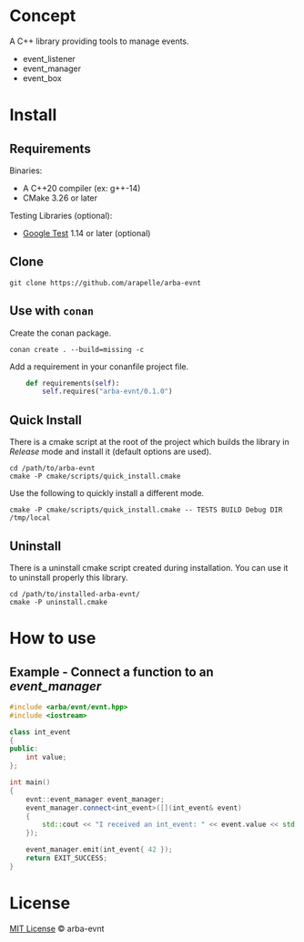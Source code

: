 # Concept

A C++ library providing tools to manage events.

- event_listener
- event_manager
- event_box

# Install

## Requirements

Binaries:
- A C++20 compiler (ex: g++-14)
- CMake 3.26 or later

Testing Libraries (optional):
- [Google Test](https://github.com/google/googletest) 1.14 or later  (optional)

## Clone

```
git clone https://github.com/arapelle/arba-evnt
```

## Use with `conan`

Create the conan package.
```
conan create . --build=missing -c
```
Add a requirement in your conanfile project file.
```python
    def requirements(self):
        self.requires("arba-evnt/0.1.0")
```

## Quick Install

There is a cmake script at the root of the project which builds the library in *Release* mode and install it (default options are used).

```
cd /path/to/arba-evnt
cmake -P cmake/scripts/quick_install.cmake
```

Use the following to quickly install a different mode.

```
cmake -P cmake/scripts/quick_install.cmake -- TESTS BUILD Debug DIR /tmp/local
```

## Uninstall

There is a uninstall cmake script created during installation. You can use it to uninstall properly this library.

```
cd /path/to/installed-arba-evnt/
cmake -P uninstall.cmake
```

# How to use

## Example - Connect a function to an *event_manager*

```c++
#include <arba/evnt/evnt.hpp>
#include <iostream>

class int_event
{
public:
    int value;
};

int main()
{
    evnt::event_manager event_manager;
    event_manager.connect<int_event>([](int_event& event)
    {
        std::cout << "I received an int_event: " << event.value << std::endl;
    });

    event_manager.emit(int_event{ 42 });
    return EXIT_SUCCESS;
}
```

# License

[MIT License](./LICENSE.md) © arba-evnt
